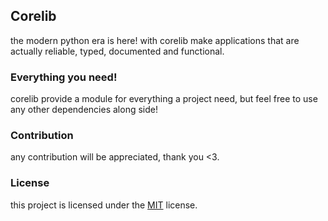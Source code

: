 ## Corelib

the modern python era is here! with corelib make applications
that are actually reliable, typed, documented and functional.

### Everything you need!

corelib provide a module for everything a project need, but
feel free to use any other dependencies along side!

### Contribution

any contribution will be appreciated, thank you <3.

### License

this project is licensed under the [MIT](license) license.
